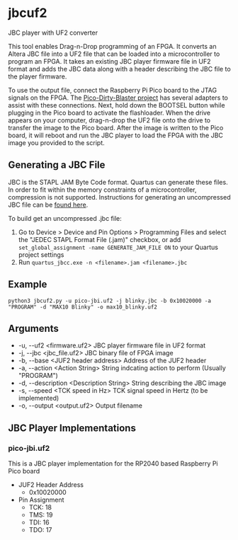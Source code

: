 # jbcuf2
JBC player with UF2 converter

This tool enables Drag-n-Drop programming of an FPGA.  It converts an Altera JBC file into a UF2 file that can be loaded into a microcontroller to program an FPGA.  It takes an existing JBC player firmware file in UF2 format and adds the JBC data along with a header describing the JBC file to the player firmware.  

To use the output file, connect the Raspberry Pi Pico board to the JTAG signals on the FPGA.  The [Pico-Dirty-Blaster project](https://github.com/steieio/pico-dirty-blaster) has several adapters to assist with these connections.  Next, hold down the BOOTSEL button while plugging in the Pico board to activate the flashloader.  When the drive appears on your computer, drag-n-drop the UF2 file onto the drive to transfer the image to the Pico board.  After the image is written to the Pico board, it will reboot and run the JBC player to load the FPGA with the JBC image you provided to the script.

## Generating a JBC File

JBC is the STAPL JAM Byte Code format.  Quartus can generate these files.  In order to fit within the memory constraints of a microcontroller, compression is not supported.  Instructions for generating an uncompressed JBC file can be [found here](https://www.intel.com/content/www/us/en/support/programmable/articles/000079036.html).  

To build get an uncompressed .jbc file:

 1.  Go to Device \> Device and Pin Options \> Programming Files and select the "JEDEC STAPL Format File (.jam)" checkbox, or add ```set_global_assignment -name GENERATE_JAM_FILE ON``` to your Quartus project settings
 2.  Run ```quartus_jbcc.exe -n <filename>.jam <filename>.jbc```

## Example

```python3 jbcuf2.py -u pico-jbi.uf2 -j blinky.jbc -b 0x10020000 -a "PROGRAM" -d "MAX10 Blinky" -o max10_blinky.uf2```

## Arguments

 * -u, --uf2 \<firmware.uf2\>    JBC player firmware file in UF2 format
 * -j, --jbc \<jbc_file.uf2\>    JBC binary file of FPGA image
 * -b, --base \<JUF2 header address\>    Address of the JUF2 header
 * -a, --action \<Action String\>    String indcating action to perform \(Usually "PROGRAM")
 * -d, --description \<Description String\>    String describing the JBC image
 * -s, --speed \<TCK speed in Hz\>    TCK signal speed in Hertz \(to be implemented\)
 * -o, --output \<output.uf2\>    Output filename

## JBC Player Implementations

### pico-jbi.uf2

This is a JBC player implementation for the RP2040 based Raspberry Pi Pico board

 * JUF2 Header Address
   * 0x10020000
 * Pin Assignment
   * TCK:  18
   * TMS:  19
   * TDI:  16
   * TDO:  17

